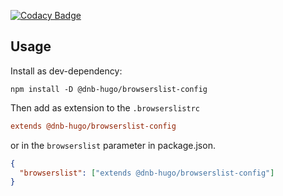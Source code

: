 [![Codacy Badge](https://app.codacy.com/project/badge/Grade/4ee6197f4f9846dbbbdb20331660ac1c)](https://www.codacy.com/gh/dnb-hugo/browserslist-config/dashboard)

## Usage

Install as dev-dependency:

```shell
npm install -D @dnb-hugo/browserslist-config
```

Then add as extension to the `.browserslistrc`

```ini
extends @dnb-hugo/browserslist-config
```

or in the `browserslist` parameter in package.json.

```json
{
  "browserslist": ["extends @dnb-hugo/browserslist-config"]
}
```

